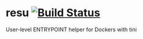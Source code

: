 # resu [![Build Status](https://travis-ci.org/ben--/resu.svg?branch=master)](https://travis-ci.org/ben--/resu)

User-level ENTRYPOINT helper for Dockers with tini
